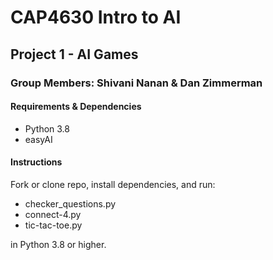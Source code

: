 # CAP4630 Intro to AI
## Project 1 - AI Games
### Group Members: Shivani Nanan & Dan Zimmerman 


#### Requirements & Dependencies
- Python 3.8
- easyAI


#### Instructions
Fork or clone repo, install dependencies, and run:

- checker_questions.py <br>
- connect-4.py <br>
- tic-tac-toe.py 


in Python 3.8 or higher.